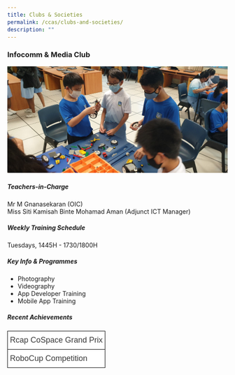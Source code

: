 ```yaml
---
title: Clubs & Societies
permalink: /ccas/clubs-and-societies/
description: ""
---
```

### Infocomm & Media Club

![](/images/CCAs/Infocomm_club3-scaled.jpeg)

##### Teachers-in-Charge

Mr M Gnanasekaran (OIC)  
Miss Siti Kamisah Binte Mohamad Aman (Adjunct ICT Manager)

##### Weekly Training Schedule

Tuesdays, 1445H - 1730/1800H

##### Key Info & Programmes

*   Photography
*   Videography
*   App Developer Training
*   Mobile App Training

##### Recent Achievements

<style type="text/css">
.tg  {border-collapse:collapse;border-spacing:0;margin:0px auto;}
.tg td{border-color:black;border-style:solid;border-width:1px;font-family:Arial, sans-serif;font-size:14px;
  overflow:hidden;padding:10px 5px;word-break:normal;}
.tg th{border-color:black;border-style:solid;border-width:1px;font-family:Arial, sans-serif;font-size:14px;
  font-weight:normal;overflow:hidden;padding:10px 5px;word-break:normal;}
.tg .tg-ppvc{background-color:#FFF;color:#3A3A3A;font-size:18px;text-align:left;vertical-align:top}
</style>
<table class="tg">
<tbody>
  <tr>
    <td class="tg-ppvc"><span style="font-weight:inherit;font-style:inherit">Rcap CoSpace Grand Prix</span></td>
  </tr>
  <tr>
    <td class="tg-ppvc"><span style="font-weight:inherit;font-style:inherit">RoboCup Competition</span></td>
  </tr>
</tbody>
</table>
